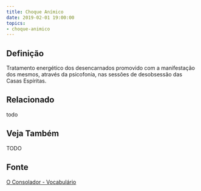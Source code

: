 ```yaml
---
title: Choque Anímico
date: 2019-02-01 19:00:00
topics:
- choque-animico
---
```


## Definição
Tratamento energético dos desencarnados promovido com a manifestação dos mesmos,
através da psicofonia, nas sessões de desobsessão das Casas Espíritas.

## Relacionado
todo

## Veja Também
TODO

## Fonte
[O Consolador - Vocabulário](http://www.oconsolador.com.br/linkfixo/vocabulario/principal.html)


